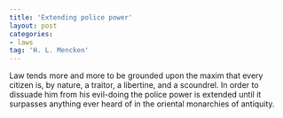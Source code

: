 ```yaml
---
title: 'Extending police power'
layout: post
categories:
- laws
tag: 'H. L. Mencken'
---
```


Law tends more and more to be grounded upon the maxim that every citizen is, by nature, a traitor, a libertine, and a scoundrel. In order to dissuade him from his evil-doing the police power is extended until it surpasses anything ever heard of in the oriental monarchies of antiquity.